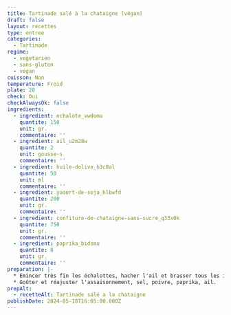 ```yaml
---
title: Tartinade salé à la chataigne (végan)
draft: false
layout: recettes
type: entree
categories:
  - Tartinade
regime:
  - vegetarien
  - sans-gluten
  - vegan
cuisson: Non
temperature: Froid
plate: 20
check: Oui
checkAlwaysOk: false
ingredients:
  - ingredient: echalote_vwdomu
    quantite: 150
    unit: gr.
    commentaire: ''
  - ingredient: ail_u2m28w
    quantite: 2
    unit: gousse·s
    commentaire: ''
  - ingredient: huile-dolive_h3c8al
    quantite: 50
    unit: ml
    commentaire: ''
  - ingredient: yaourt-de-soja_hlbwfd
    quantite: 200
    unit: gr.
    commentaire: ''
  - ingredient: confiture-de-chataigne-sans-sucre_q33x0k
    quantite: 750
    unit: gr.
    commentaire: ''
  - ingredient: paprika_bidsmu
    quantite: 8
    unit: gr.
    commentaire: ''
preparation: |-
  * Emincer très fin les échalottes, hacher l'ail et brasser tous les ingrédients ensemble à l'aide d'une spatule ou aux mains. La texture doit être épaisse.
  * Goûter et réajuster l'assaisonnement, sel, poivre, paprika, ail.
prepAlt:
  - recetteAlt: Tartinade salé a la chataigne
publishDate: 2024-05-18T16:05:00.000Z
---
```

